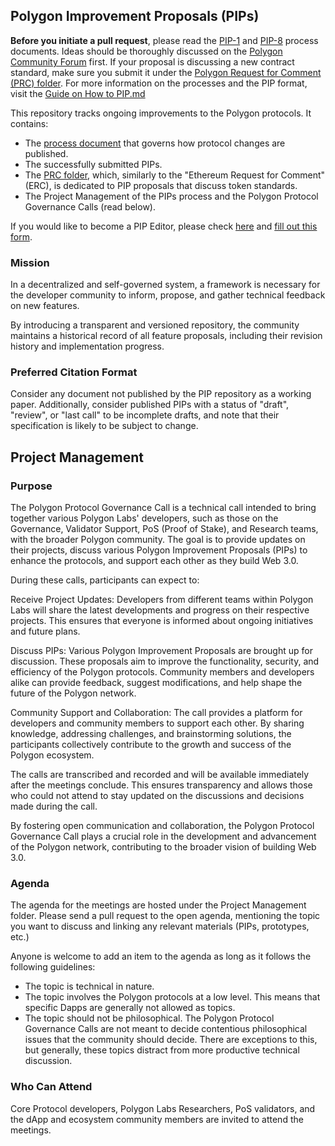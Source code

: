 ## Polygon Improvement Proposals (PIPs)

**Before you initiate a pull request**, please read the [PIP-1](https://github.com/maticnetwork/Polygon-Improvement-Proposals/blob/main/PIPs/PIP-01.md) and [PIP-8](https://github.com/maticnetwork/Polygon-Improvement-Proposals/blob/main/PIPs/PIP-08.md) process documents. Ideas should be thoroughly discussed on the [Polygon Community Forum](https://forum.polygon.technology/) first.
If your proposal is discussing a new contract standard, make sure you submit it under the [Polygon Request for Comment (PRC) folder](https://github.com/maticnetwork/Polygon-Improvement-Proposals/tree/main/PIPs).
For more information on the processes and the PIP format, visit the [Guide on How to PIP.md](https://github.com/maticnetwork/Polygon-Improvement-Proposals/blob/main/Guide%20on%20How%20to%20PIP.md)

This repository tracks ongoing improvements to the Polygon protocols. It contains:

- The [process document](https://forum.polygon.technology/t/pip-1-pip-purpose-and-guidelines/11356) that governs how protocol changes are published.
- The successfully submitted PIPs.
- The [PRC folder](https://github.com/maticnetwork/Polygon-Improvement-Proposals/tree/main/PIPs/PRC), which, similarly to the "Ethereum Request for Comment" (ERC), is dedicated to PIP proposals that discuss token standards.
- The Project Management of the PIPs process and the Polygon Protocol Governance Calls (read below).

If you would like to become a PIP Editor, please check [here](https://github.com/maticnetwork/Polygon-Improvement-Proposals/blob/main/How%20to%20become%20a%20PIP%20Editor.md) and [fill out this form](https://docs.google.com/forms/d/e/1FAIpQLSc6GYClhafq5sPsRDhvJeCf66dCq_iwKzwdv8uVIfu_4Y1YLw/viewform).

### Mission

In a decentralized and self-governed system, a framework is necessary for the developer community to inform, propose, and gather technical feedback on new features.

By introducing a transparent and versioned repository, the community maintains a historical record of all feature proposals, including their revision history and implementation progress.

### Preferred Citation Format

Consider any document not published by the PIP repository as a working paper. Additionally, consider published PIPs with a status of "draft", "review", or "last call" to be incomplete drafts, and note that their specification is likely to be subject to change.

## Project Management

### Purpose

The Polygon Protocol Governance Call is a technical call intended to bring together various Polygon Labs' developers, such as those on the Governance, Validator Support, PoS (Proof of Stake), and Research teams, with the broader Polygon community. The goal is to provide updates on their projects, discuss various Polygon Improvement Proposals (PIPs) to enhance the protocols, and support each other as they build Web 3.0.

During these calls, participants can expect to:

Receive Project Updates: Developers from different teams within Polygon Labs will share the latest developments and progress on their respective projects. This ensures that everyone is informed about ongoing initiatives and future plans.

Discuss PIPs: Various Polygon Improvement Proposals are brought up for discussion. These proposals aim to improve the functionality, security, and efficiency of the Polygon protocols. Community members and developers alike can provide feedback, suggest modifications, and help shape the future of the Polygon network.

Community Support and Collaboration: The call provides a platform for developers and community members to support each other. By sharing knowledge, addressing challenges, and brainstorming solutions, the participants collectively contribute to the growth and success of the Polygon ecosystem.

The calls are transcribed and recorded and will be available immediately after the meetings conclude. This ensures transparency and allows those who could not attend to stay updated on the discussions and decisions made during the call.

By fostering open communication and collaboration, the Polygon Protocol Governance Call plays a crucial role in the development and advancement of the Polygon network, contributing to the broader vision of building Web 3.0.

### Agenda

The agenda for the meetings are hosted under the Project Management folder. Please send a pull request to the open agenda, mentioning the topic you want to discuss and linking any relevant materials (PIPs, prototypes, etc.)

Anyone is welcome to add an item to the agenda as long as it follows the following guidelines:

- The topic is technical in nature.
- The topic involves the Polygon protocols at a low level. This means that specific Dapps are generally not allowed as topics.
- The topic should not be philosophical. The Polygon Protocol Governance Calls are not meant to decide contentious philosophical issues that the community should decide. There are exceptions to this, but generally, these topics distract from more productive technical discussion.

### Who Can Attend

Core Protocol developers, Polygon Labs Researchers, PoS validators, and the dApp and ecosystem community members are invited to attend the meetings.
